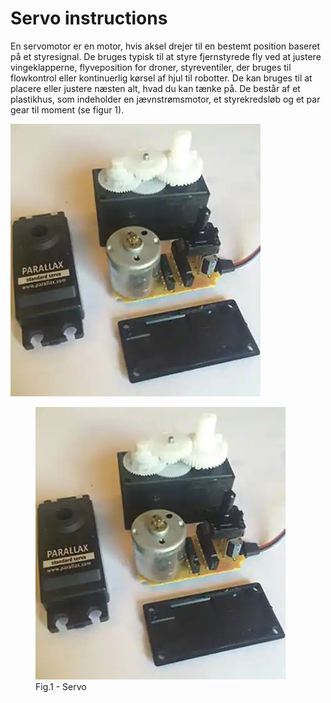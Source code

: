 # Servo instructions

En servomotor er en motor, hvis aksel drejer til en bestemt position baseret på et styresignal. De bruges typisk til at styre fjernstyrede fly ved at justere vingeklapperne, flyveposition for droner, styreventiler, der bruges til flowkontrol eller kontinuerlig kørsel af hjul til robotter. De kan bruges til at placere eller justere næsten alt, hvad du kan tænke på. De består af et plastikhus, som indeholder en jævnstrømsmotor, et styrekredsløb og et par gear til moment (se figur 1).

<img src="article-2017march-servo-motors-and-control-fig1.jpg" />

<figure>
  <img src="article-2017march-servo-motors-and-control-fig1.jpg" />
  <figcaption>Fig.1 - Servo</figcaption>
</figure>
